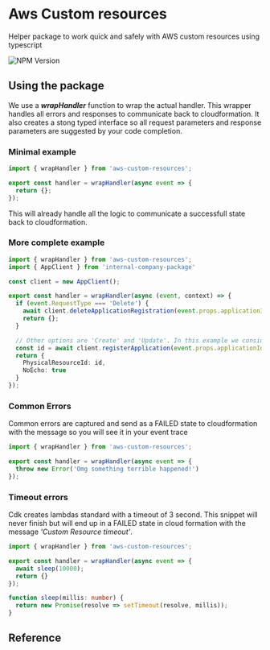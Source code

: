 # Aws Custom resources

Helper package to work quick and safely with AWS custom resources using typescript

![NPM Version](https://img.shields.io/npm/v/aws-custom-resources)

## Using the package

We use a ***wrapHandler*** function to wrap the actual handler. This wrapper handles all errors and responses to communicate back to cloudformation. It also creates a stong typed interface so all request parameters and response parameters are suggested by your code completion.

### Minimal example

```typescript
import { wrapHandler } from 'aws-custom-resources';

export const handler = wrapHandler(async event => {
  return {};
});
```

This will already handle all the logic to communicate a successfull state back to cloudformation.

### More complete example

```typescript
import { wrapHandler } from 'aws-custom-resources';
import { AppClient } from 'internal-company-package'

const client = new AppClient();

export const handler = wrapHandler(async (event, context) => {
  if (event.RequestType === 'Delete') {
    await client.deleteApplicationRegistration(event.props.applicationId);
    return {};
  }

  // Other options are 'Create' and 'Update'. In this example we consider them equal
  const id = await client.registerApplication(event.props.applicationId, context.logGroupName);
  return {
    PhysicalResourceId: id,
    NoEcho: true
  }
});
```

### Common Errors

Common errors are captured and send as a FAILED state to cloudformation with the message so you will see it in your event trace

```typescript
import { wrapHandler } from 'aws-custom-resources';

export const handler = wrapHandler(async event => {
  throw new Error('Omg something terrible happened!')
});
```

### Timeout errors 

Cdk creates lambdas standard with a timeout of 3 second. This snippet will never finish but will end up in a FAILED state in cloud formation with the message *'Custom Resource timeout'*.

```typescript
import { wrapHandler } from 'aws-custom-resources';

export const handler = wrapHandler(async event => {
  await sleep(10000);
  return {}
});

function sleep(millis: number) {
  return new Promise(resolve => setTimeout(resolve, millis));
}
```



## Reference